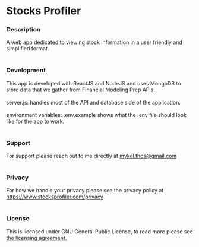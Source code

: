 # Stocks Profiler


### Description
A web app dedicated to viewing stock information in a user friendly and simplified format.
<br/><br/>
### Development
This app is developed with ReactJS and NodeJS and uses MongoDB to store data that we gather from Financial Modeling Prep APIs.
<br/><br/>
server.js: handles most of the API and database side of the application.
<br/><br/>
environment variables: .env.example shows what the .env file should look like for the app to work.
<br/><br/>
### Support
For support please reach out to me directly at mykel.thos@gmail.com
<br/><br/>
### Privacy
For how we handle your privacy please see the privacy policy at https://www.stocksprofiler.com/privacy</a>
<br/><br/>
### License
This is licensed under GNU General Public License, to read more please see <a href="https://github.com/MThos/CybrSecure/blob/main/LICENSE">the licensing agreement.</a>
